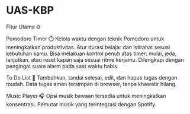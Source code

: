 # UAS-KBP
Fitur Utama ⚙️

Pomodoro Timer ⏱️
Kelola waktu dengan teknik Pomodoro untuk meningkatkan produktivitas.
Atur durasi belajar dan istirahat sesuai kebutuhan kamu.
Bisa melakuan kontrol penuh atas timer: mulai, jeda, lanjutkan, atau reset kapan saja sesuai ritme kerjamu.
Dilengkapi dengan pengingat suara alarm pada saat waktu habis.

To Do List 📝
Tambahkan, tandai selesai, edit, dan hapus tugas dengan mudah.
Data tugas aman tersimpan di browser, tanpa khawatir hilang.

Music Player 🎧
Opsi musik bawaan tersedia untuk meningkatkan konsentrasi.
Pemutar musik yang terintegrasi dengan Spotify.
